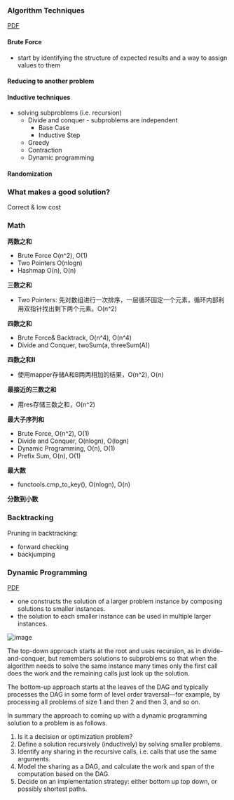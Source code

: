 ### Algorithm Techniques

[PDF](https://www.cs.cmu.edu/afs/cs/academic/class/15210-s14/www/lectures/intro.pdf)

#### Brute Force

- start by identifying the structure of expected results and a way to assign values to them

#### Reducing to another problem

#### Inductive techniques

- solving subproblems (i.e. recursion)
  - Divide and conquer - subproblems are independent
     - Base Case
     - Inductive Step
  - Greedy
  - Contraction
  - Dynamic programming

#### Randomization

### What makes a good solution?

Correct & low cost

### Math 
**两数之和**
- Brute Force O(n^2), O(1)
- Two Pointers O(nlogn)
- Hashmap O(n), O(n)

**三数之和**
- Two Pointers: 先对数组进行一次排序，一层循环固定一个元素，循环内部利用双指针找出剩下两个元素。O(n^2)

**四数之和**
- Brute Force& Backtrack, O(n^4), O(n^4)
- Divide and Conquer, twoSum(a, threeSum(A))

**四数之和II**
- 使用mapper存储A和B两两相加的结果，O(n^2), O(n)

**最接近的三数之和**
- 用res存储三数之和，O(n^2)

**最大子序列和**
- Brute Force, O(n^2), O(1)
- Divide and Conquer, O(nlogn), O(logn)
- Dynamic Programming, O(n), O(1)
- Prefix Sum, O(n), O(1)

**最大数**
- functools.cmp_to_key(), O(nlogn), O(n)

**分数到小数**


### Backtracking

Pruning in backtracking:
- forward checking
- backjumping

  

### Dynamic Programming

[PDF](https://www.cs.cmu.edu/afs/cs/academic/class/15210-s14/www/lectures/dp.pdf)

- one constructs the solution of a larger problem instance by composing solutions to smaller instances.
- the solution to each smaller instance can be used in multiple larger instances.

![image](https://github.com/zixi-liu/Back-End-Stuff/assets/46979228/526cd217-3fa4-4cb9-8a31-d2e4095349fc)


The top-down approach starts at the
root and uses recursion, as in divide-and-conquer, but remembers solutions to subproblems so
that when the algorithm needs to solve the same instance many times only the first call does
the work and the remaining calls just look up the solution.

The bottom-up approach starts at the leaves of the DAG and typically processes the DAG in some form of level order traversal—for example, by processing all problems of
size 1 and then 2 and then 3, and so on. 

In summary the approach to coming up with a dynamic programming solution to a problem
is as follows.
1. Is it a decision or optimization problem?
2. Define a solution recursively (inductively) by solving smaller problems.
3. Identify any sharing in the recursive calls, i.e. calls that use the same arguments.
4. Model the sharing as a DAG, and calculate the work and span of the computation based on
the DAG.
5. Decide on an implementation strategy: either bottom up top down, or possibly shortest
paths.
